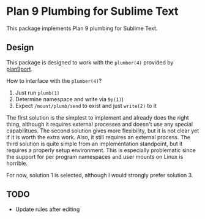 # Plan 9 Plumbing for Sublime Text

This package implements Plan 9 plumbing for Sublime Text.

## Design

This package is designed to work with the `plumber(4)` provided by [plan9port](https://9fans.github.io/plan9port/).

How to interface with the `plumber(4)`?

1. Just run `plumb(1)`
2. Determine namespace and write via `9p(1)`)
3. Expect `/mount/plumb/send` to exist and just `write(2)` to it

The first solution is the simplest to implement and already does the right thing,
although it requires external processes and doesn't use any special capabilitues.
The second solution gives more flexibility,
but it is not clear yet if it is worth the extra work.
Also,
it still requires an external process.
The third solution is quite simple from an implementation standpoint,
but it requires a properly setup environment.
This is especially problematic since the support for per program namespaces and user mounts on Linux is horrible.

For now,
solution 1 is selected,
although I would strongly prefer solution 3.

## TODO

- Update rules after editing
